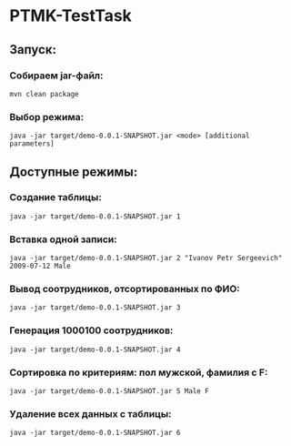 # PTMK-TestTask

## Запуск:

### Собираем jar-файл:
    mvn clean package

### Выбор режима:
    java -jar target/demo-0.0.1-SNAPSHOT.jar <mode> [additional parameters]

## Доступные режимы:

### Создание таблицы:

    java -jar target/demo-0.0.1-SNAPSHOT.jar 1

### Вставка одной записи:

    java -jar target/demo-0.0.1-SNAPSHOT.jar 2 "Ivanov Petr Sergeevich" 2009-07-12 Male

### Вывод соотрудников, отсортированных по ФИО:

    java -jar target/demo-0.0.1-SNAPSHOT.jar 3

### Генерация 1000100 соотрудников:

    java -jar target/demo-0.0.1-SNAPSHOT.jar 4

### Сортировка по критериям: пол мужской, фамилия с F:

    java -jar target/demo-0.0.1-SNAPSHOT.jar 5 Male F

### Удаление всех данных с таблицы:

    java -jar target/demo-0.0.1-SNAPSHOT.jar 6


